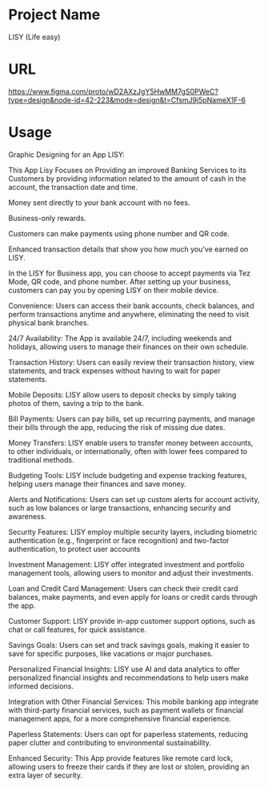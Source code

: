 # Project Name
LISY  (Life easy)

# URL
https://www.figma.com/proto/wD2AXzJgY5HwMM7gS0PWeC?type=design&node-id=42-223&mode=design&t=CfsmJ9j5pNameX1F-6

# Usage

Graphic Designing for an App LISY:

This App Lisy Focuses on Providing an improved Banking Services to its Customers by providing information related to the amount of cash in the account, the transaction date and time. 

Money sent directly to your bank account with no fees.

Business-only rewards.

Customers can make payments using phone number and QR code.

Enhanced transaction details that show you how much you've earned on LISY.

In the LISY for Business app, you can choose to accept payments via Tez Mode, QR code, and phone number. After setting up your business, customers can pay you by opening LISY on their mobile device.

Convenience:
Users can access their bank accounts, check balances, and perform transactions anytime and anywhere, eliminating the need to visit physical bank branches.

24/7 Availability:
The App is available 24/7, including weekends and holidays, allowing users to manage their finances on their own schedule.

Transaction History:
Users can easily review their transaction history, view statements, and track expenses without having to wait for paper statements.

Mobile Deposits:
LISY allow users to deposit checks by simply taking photos of them, saving a trip to the bank.

Bill Payments:
Users can pay bills, set up recurring payments, and manage their bills through the app, reducing the risk of missing due dates.

Money Transfers:
LISY enable users to transfer money between accounts, to other individuals, or internationally, often with lower fees compared to traditional methods.

Budgeting Tools:
LISY include budgeting and expense tracking features, helping users manage their finances and save money.

Alerts and Notifications:
Users can set up custom alerts for account activity, such as low balances or large transactions, enhancing security and awareness.

Security Features:
LISY employ multiple security layers, including biometric authentication (e.g., fingerprint or face recognition) and two-factor authentication, to protect user accounts

Investment Management:
LISY offer integrated investment and portfolio management tools, allowing users to monitor and adjust their investments.

Loan and Credit Card Management:
Users can check their credit card balances, make payments, and even apply for loans or credit cards through the app.

Customer Support:
LISY provide in-app customer support options, such as chat or call features, for quick assistance.

Savings Goals:
Users can set and track savings goals, making it easier to save for specific purposes, like vacations or major purchases.

Personalized Financial Insights:
LISY use AI and data analytics to offer personalized financial insights and recommendations to help users make informed decisions.

Integration with Other Financial Services:
This mobile banking app integrate with third-party financial services, such as payment wallets or financial management apps, for a more comprehensive financial experience.

Paperless Statements:
Users can opt for paperless statements, reducing paper clutter and contributing to environmental sustainability.

Enhanced Security:
This App provide features like remote card lock, allowing users to freeze their cards if they are lost or stolen, providing an extra layer of security.
